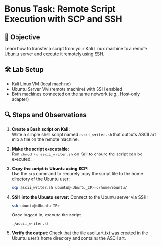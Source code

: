 # Bonus Task: Remote Script Execution with SCP and SSH

## 🎯 Objective  
Learn how to transfer a script from your Kali Linux machine to a remote Ubuntu server and execute it remotely using SSH.

## 🛠️ Lab Setup  
- Kali Linux VM (local machine)  
- Ubuntu Server VM (remote machine) with SSH enabled  
- Both machines connected on the same network (e.g., Host-only adapter)  

## 🔍 Steps and Observations  

1. **Create a Bash script on Kali:**  
    Write a simple shell script named `ascii_writer.sh` that outputs ASCII art into a file on the remote machine.

2. **Make the script executable:**  
    Run `chmod +x ascii_writer.sh` on Kali to ensure the script can be executed.

3. **Copy the script to Ubuntu using SCP:**  
    Use the `scp` command to securely copy the script file to the home directory of the Ubuntu user:
    ```bash
    scp ascii_writer.sh ubuntu@<Ubuntu_IP>>:/home/ubuntu/
    ```

4. **SSH into the Ubuntu server:**
    Connect to the Ubuntu server via SSH:

    ```bash
    ssh ubuntu@<Ubuntu-IP>
    ```

    Once logged in, execute the script:
    ```bash
    ./ascii_writer.sh
    ```
    
5. **Verify the output:**
    Check that the file ascii_art.txt was created in the Ubuntu user’s home directory and contains the ASCII art.
